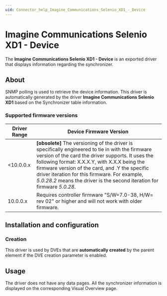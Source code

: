 ```yaml
---
uid: Connector_help_Imagine_Communications_Selenio_XD1_-_Device
---
```


# Imagine Communications Selenio XD1 - Device

The **Imagine Communications Selenio XD1 - Device** is an exported driver that displays information regarding the synchronizer.

## About

SNMP polling is used to retrieve the device information. This driver is automatically generated by the driver **Imagine Communications Selenio XD1** based on the Synchronizer table information.

### Supported firmware versions

| **Driver Range** | **Device Firmware Version**                                                                                                                                                                                                                                                                                                                                                             |
|------------------|-----------------------------------------------------------------------------------------------------------------------------------------------------------------------------------------------------------------------------------------------------------------------------------------------------------------------------------------------------------------------------------------|
| \<10.0.0.x       | **\[obsolete\]** The versioning of the driver is specifically engineered to tie in with the firmware version of the card the driver supports. It uses the following format: X.X.X.Y, with X.X.X being the firmware version of the card, and .Y the specific driver iteration for this firmware. For example, *5.0.28.2* means the driver is the second iteration for firmware *5.0.28*. |
| 10.0.0.x         | Requires controller firmware "S/W=7.0-38, H/W= rev 02" or higher and will not work with older firmware.                                                                                                                                                                                                                                                                                 |

## Installation and configuration

### Creation

This driver is used by DVEs that are **automatically created** by the parent element if the DVE creation parameter is enabled.

## Usage

The driver does not have any data pages. All the synchronizer information is displayed on the corresponding Visual Overview page.
